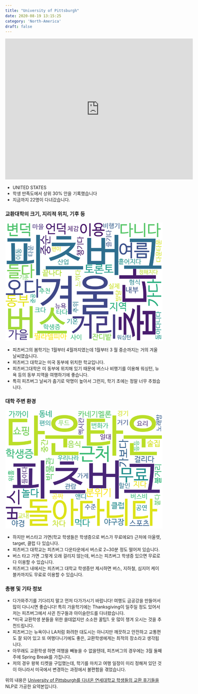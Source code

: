 ```yaml
---
title: "University of Pittsburgh"
date: 2020-08-19 13:15:25
category: 'North-America'
draft: false
---
```


<iframe
width="600"
height="450"
frameborder="0" style="border:0"
src="https://www.google.com/maps/embed/v1/place?key=AIzaSyC9e1AME-pVmWC4hBpFdu5S4dKzyepa3HQ&q=University+of+Pittsburgh&center=40.4443533,-79.960835&zoom=14" allowfullscreen>
</iframe>

* UNITED STATES
* 학생 만족도에서 상위 30% 안을 기록했습니다
* 지금까지 22명이 다녀갔습니다. 

### 교환대학의 크기, 지리적 위치, 기후 등

![gen_info-WordCloud](../univ_wordclouds_okt/gen_info/US000284_gen_info_okt.png)

* 피츠버그의 봄학기는 1월부터 4월까지였는데 1월부터 3 월 중순까지는 거의 겨울 날씨였습니다.
* 피츠버그 대학교는 미국 동부에 위치한 학교입니다.
* 피츠버그대학은 미 동부에 위치해 있기 때문에 버스나 비행기를 이용해 워싱턴, 뉴욕 등의 동부 지역을 여행하기에 좋습니다.
* 특히 피츠버그 날씨가 춥기로 악명이 높아서 그런지, 학기 초에는 정말 너무 추웠습니다.


### 대학 주변 환경

![env_info-WordCloud](../univ_wordclouds_okt/env_info/US000284_env_info_okt.png)

* 하지만 버스타고 가면(학교 학생들은 학생증으로 버스가 무료에요!) 근처에 아울렛, target, 클럽 다 있습니다.
* 피츠버그 대학교는 피츠버그 다운타운에서 버스로 2~30분 정도 떨어져 있습니다.
* 버스 타고 가면 그렇게 오래 걸리지 않는데, 버스는 피츠버그 학생증 있으면 무료로 다 이용할 수 있습니다.
* 피츠버그 내에서는 피츠버그 대학교 학생증만 제시하면 버스, 지하철, 심지어 케이블카까지도 무료로 이용할 수 있습니다.


### 총평 및 기타 정보 
* 다가와주기를 기다리지 말고 먼저 다가가시기 바랍니다! 여행도 금공강을 만들어서 많이 다니시면 좋습니다! 특히 가을학기에는 Thanksgiving이 일주일 정도 있어서 저는 피츠버그에서 사귄 친구들과 아이슬란드를 다녀왔습니다.
* *미국 교환학생 분들을 위한 쓸데없지만 소소한 꿀팁1. 옷 많이 챙겨 오시는 것을 추천드립니다.
* 피츠버그는 뉴욕이나 LA처럼 화려한 대도시는 아니지만 깨끗하고 안전하고 교통편도 잘 되어 있고 또 여행다니기에도 좋은, 교환학생에게는 최적의 장소라고 생각됩니다.
* 아무래도 교환학생 하면 여행을 빼놓을 수 없을텐데, 피츠버그의 경우에는 3월 둘째주에 Spring Break를 가집니다.
* 저의 경우 왕복 티켓을 구입했는데, 학기를 마치고 여행 일정이 미리 정해져 있던 것이 아니라서 미국에서 변경하는 과정에서 불편함을 겪었습니다.


위의 내용은 [University of Pittsburgh를 다녀온 연세대학교 학생들의 교환 후기들을](http://oia.yonsei.ac.kr/partner/expReport.asp?ucode=US000284&bgbn=A) NLP로 가공한 요약본입니다. 
